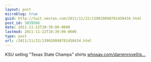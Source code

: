 ```yaml
---
layout: post
microblog: true
guid: http://twit.vmstan.com/2011/11/22/139020098781458434.html
post_id: 3039586
date: 2011-11-22T10:39:09-0600
lastmod: 2011-11-22T10:39:09-0600
type: post
url: /2011/11/22/139020098781458434.html
---
```

KSU selling "Texas State Champs" shirts <a href="http://www.whosay.com/darrenrovell/photos/95519">whosay.com/darrenrovell/p…</a>
